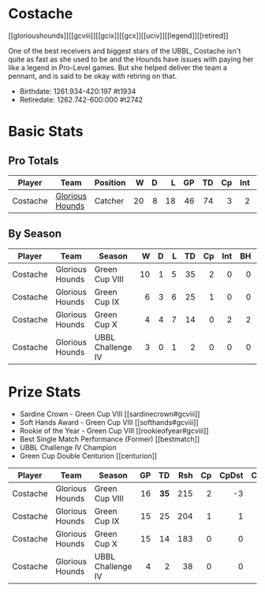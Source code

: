 # Costache

[[glorioushounds]][[gcviii]][[gcix]][[gcx]][[uciv]][[legend]][[retired]]

One of the best receivers and biggest stars of the UBBL, Costache isn't quite as fast as she used to be and the Hounds have issues with paying her like a legend in Pro-Level games. But she helped deliver the team a pennant, and is said to be okay with retiring on that.

* Birthdate: 1261.934-420:197 #t1934
* Retiredate: 1262.742-600:000 #t2742

# Basic Stats

## Pro Totals

| Player           | Team        | Position      | W | D | L | GP | TD | Cp | Int | BH | SI | Ki | MVP | SPP |
|------------------|-------------|---------------|--:|--:|--:|---:|---:|---:|----:|---:|---:|---:|----:|----:|
| Costache | [Glorious Hounds](../teams/glorioushounds) | Catcher  |   20 |    8 |   18 |   46 |   74 |    3 |    2 |    2 |    1 |    0 |    3 |  250 |

## By Season

| Player | Team         | Season          | W | D | L | TD | Cp | Int | BH | SI | Ki | MVP | SPP |
|--------|--------------|-----------------|--:|--:|--:|---:|---:|----:|---:|---:|---:|----:|----:|
| Costache | Glorious Hounds | Green Cup VIII    |   10 |    1 |    5 |   35 |    2 |    0 |    0 |    0 |    0 |    1 |  112 |
| Costache | Glorious Hounds | Green Cup IX      |    6 |    3 |    6 |   25 |    1 |    0 |    0 |    0 |    0 |    1 |   81 |
| Costache | Glorious Hounds | Green Cup X       |    4 |    4 |    7 |   14 |    0 |    2 |    2 |    1 |    0 |    1 |   57 |
| Costache | Glorious Hounds | UBBL Challenge IV |    3 |    0 |    1 |    2 |    0 |    0 |    0 |    1 |    0 |    0 |    8 |

# Prize Stats

* Sardine Crown - Green Cup VIII [[sardinecrown#gcviii]]
* Soft Hands Award - Green Cup VIII [[softhands#gcviii]]
* Rookie of the Year - Green Cup VIII [[rookieofyear#gcviii]]
* Best Single Match Performance (Former) [[bestmatch]]
* UBBL Challenge IV Champion
* Green Cup Double Centurion [[centurion]]

| Player | Team         | Season          | GP | TD | Rsh | Cp | CpDst | Ctch | Int | Cas | Blk | Sck | MVP | SPP |
|--------|--------------|-----------------|---:|---:|----:|---:|------:|-----:|----:|----:|----:|----:|----:|----:|
| Costache | Glorious Hounds | Green Cup VIII    | 16 |   **35** |  215 |    2 |    -3 |   **31** |    0 |    0 |   26 |    2 |    1 |  **112** |
| Costache | Glorious Hounds | Green Cup IX      | 15 |   25 |  204 |    1 |     1 |   21 |    0 |    0 |   20 |    0 |    1 |   81 |
| Costache | Glorious Hounds | Green Cup X       | 15 |   14 |  183 |    0 |     0 |   20 |    2 |    3 |   41 |    4 |    1 |   57 |
| Costache | Glorious Hounds | UBBL Challenge IV |  4 |    2 |   38 |    0 |     0 |    1 |    0 |    1 |    8 |    0 |    0 |    8 |
